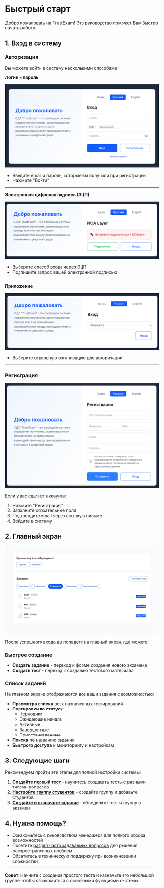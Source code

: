 # Быстрый старт

Добро пожаловать на TrustExam! Это руководство поможет Вам быстро начать работу.

## 1. Вход в систему

### Авторизация

Вы можете войти в систему несколькими способами:

**Логин и пароль**

!['Логин'](./images/login-modal.png)

- Введите email и пароль, которые вы получили при регистрации
- Нажмите "Войти"

---

**Электронная цифровая подпись (ЭЦП)**

!['ЭЦП'](./images/ncalayer-modal.png)

- Выберите способ входа через ЭЦП
- Подпишите запрос вашей электронной подписью

---

**Приложение**

!['Приложение'](./images/app-login.png)

- Выберите отдельную организацию для авторизации

---

### Регистрация

!['Регистрация'](./images/register-modal.png)

Если у вас еще нет аккаунта:

1. Нажмите "Регистрация"
2. Заполните обязательные поля
3. Подтвердите email через ссылку в письме
4. Войдите в систему

## 2. Главный экран

![Home](./images/home-page.jpg)

После успешного входа вы попадете на главный экран, где можете:

### Быстрое создание

- **Создать задание** - переход к форме создания нового экзамена
- **Создать тест** - переход к созданию тестового материала

### Список заданий

На главном экране отображаются все ваши задания с возможностью:

- **Просмотра списка** всех назначенных тестирований
- **Сортировки по статусу**:
  - Черновики
  - Ожидающие начала
  - Активные
  - Завершенные
  - Приостановленные
- **Поиска** по названию задания
- **Быстрого доступа** к мониторингу и настройкам

## 3. Следующие шаги

Рекомендуем пройти эти этапы для полной настройки системы:

1. **[Создайте первый тест](managers/create-quiz.md)** - научитесь создавать тесты с разными типами вопросов
2. **[Настройте группу студентов](managers/manage-classes.md)** - создайте группу и добавьте студентов
3. **[Создайте и назначьте задание](managers/create-assignments.md)** - объедините тест и группу в экзамен

## 4. Нужна помощь?

- Ознакомьтесь с [руководством менеджера](managers/index.md) для полного обзора возможностей
- Посетите [раздел часто задаваемых вопросов](faq.md) для решения распространенных проблем
- Обратитесь в техническую поддержку при возникновении сложностей

---

**Совет**: Начните с создания простого теста и назначьте его небольшой группе, чтобы ознакомиться с основными функциями системы.
